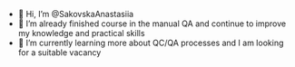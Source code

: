 - 👋 Hi, I’m @SakovskaAnastasiia
- 👀 I’m already finished course in the manual QA and continue to improve my knowledge and practical skills
- 🌱 I’m currently learning more about QC/QA processes and I am looking for a suitable vacancy


<!---
SakovskaAnastasiia/SakovskaAnastasiia is a ✨ special ✨ repository because its `README.md` (this file) appears on your GitHub profile.
You can click the Preview link to take a look at your changes.
--->
